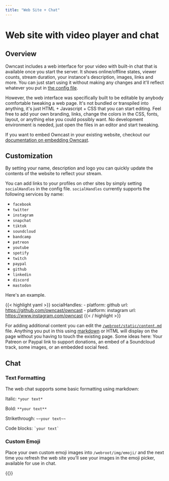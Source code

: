 ```yaml
---
title: "Web Site + Chat"
---
```


# Web site with video player and chat

## Overview

Owncast includes a web interface for your video with built-in chat that is available once you start the server.  It shows online/offline states, viewer counts, stream duration, your instance's description, images, links and more.  You can just start using it without making any changes and it'll reflect whatever you put in [the config file](/docs/configuration/#external-links).

However, the web interface was specifically built to be editable by anybody comfortable tweaking a web page.  It's not bundled or transpiled into anything, it's just HTML + Javascript + CSS that you can start editing.  Feel free to add your own branding, links, change the colors in the CSS, fonts, layout, or anything else you could possibly want.  No development environment is needed, just open the files in an editor and start tweaking.

If you want to embed Owncast in your existing website, checkout our [documentation on embedding Owncast](/docs/embed/).

## Customization

By setting your name, description and logo you can quickly update the contents of the website to reflect your stream. 

You can add links to your profiles on other sites by simply setting `socialHandles` in the config file.
`socialHandles` currently supports the following services by name:

* `facebook`
* `twitter`
* `instagram`
* `snapchat`
* `tiktok`
* `soundcloud`
* `bandcamp`
* `patreon`
* `youtube`
* `spotify`
* `twitch`
* `paypal`
* `github`
* `linkedin`
* `discord`
* `mastodon`

Here's an example.

{{< highlight yaml >}}
  socialHandles:
    - platform: github
      url: https://github.com/owncast/owncast
    - platform: instagram
      url: https://www.instagram.com/owncast
{{< / highlight >}}

For adding additional content you can edit the [`/webroot/static/content.md`](https://github.com/owncast/owncast/blob/master/webroot/static/content-example.md) file.  Anything you put in this using [markdown](https://www.markdownguide.org/) or HTML will display on the page without you having to touch the existing page.  Some ideas here: Your Patreon or Paypal link to support donations, an embed of a Soundcloud track, some images, or an embedded social feed.

## Chat

### Text Formatting

The web chat supports some basic formatting using markdown:

Italic: `*your text*`

Bold: `**your text**`

Strikethrough: `~~your text~~`

Code blocks: <code>\`your text\`</code>

### Custom Emoji

Place your own custom emoji images into `/webroot/img/emoji/` and the next time you refresh the web site you'll see your images in the emoji picker, available for use in chat.

{{<versionsupport feature="emoji" version="0.0.2">}}